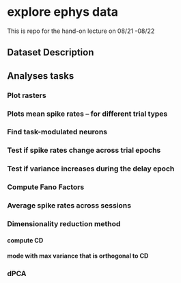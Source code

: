 # explore ephys data
This is repo for the hand-on lecture on 08/21 -08/22

## Dataset Description

## Analyses tasks

### Plot rasters
### Plots mean spike rates – for different trial types
### Find task-modulated neurons
### Test if spike rates change across trial epochs
### Test if variance increases during the delay epoch
### Compute Fano Factors
### Average spike rates across sessions
### Dimensionality reduction method

#### compute CD

#### mode with max variance that is orthogonal to CD


### dPCA


